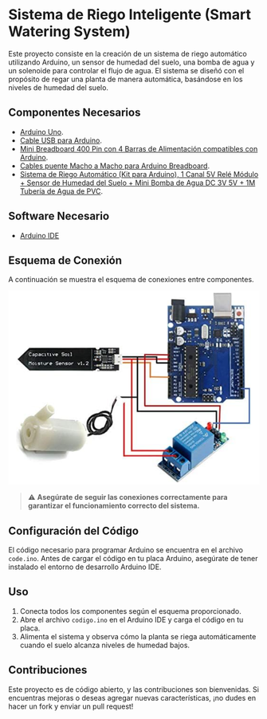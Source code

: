 # Sistema de Riego Inteligente (Smart Watering System)

Este proyecto consiste en la creación de un sistema de riego automático utilizando Arduino, un sensor de humedad del suelo, una bomba de agua y un solenoide para controlar el flujo de agua. El sistema se diseñó con el propósito de regar una planta de manera automática, basándose en los niveles de humedad del suelo.

## Componentes Necesarios
- [Arduino Uno](https://www.amazon.es/dp/B008GRTSV6?psc=1&ref=ppx_yo2ov_dt_b_product_details).
- [Cable USB para Arduino](https://www.amazon.es/dp/B07DCX7454?psc=1&ref=ppx_yo2ov_dt_b_product_details).
- [Mini Breadboard 400 Pin con 4 Barras de Alimentación compatibles con Arduino](https://www.amazon.es/dp/B07CYW8V3Q?psc=1&ref=ppx_yo2ov_dt_b_product_details).
- [Cables puente Macho a Macho para Arduino Breadboard](https://www.amazon.es/dp/B00NBNIETC?psc=1&ref=ppx_yo2ov_dt_b_product_details).
- [Sistema de Riego Automático (Kit para Arduino), 1 Canal 5V Relé Módulo + Sensor de Humedad del Suelo + Mini Bomba de Agua DC 3V 5V + 1M Tubería de Agua de PVC](https://www.amazon.es/dp/B0814HXWVV?psc=1&ref=ppx_yo2ov_dt_b_product_details).

## Software Necesario
- [Arduino IDE](https://downloads.arduino.cc/arduino-ide/arduino-ide_2.2.1_Windows_64bit.exe?_gl=1*tr9fy2*_ga*OTQ1OTU5NDE1LjE2OTk2ODk5MDA.*_ga_NEXN8H46L5*MTY5OTY4OTkwMC4xLjEuMTY5OTY5MDAwNi4wLjAuMA..)

## Esquema de Conexión
A continuación se muestra el esquema de conexiones entre componentes. 

![Esquema de conexiones](pictures/connections.png)


> ⚠️ **Asegúrate de seguir las conexiones correctamente para garantizar el funcionamiento correcto del sistema.**

## Configuración del Código
El código necesario para programar Arduino se encuentra en el archivo `code.ino`. Antes de cargar el código en tu placa Arduino, asegúrate de tener instalado el entorno de desarrollo Arduino IDE.

## Uso
1. Conecta todos los componentes según el esquema proporcionado.
2. Abre el archivo `codigo.ino` en el Arduino IDE y carga el código en tu placa.
3. Alimenta el sistema y observa cómo la planta se riega automáticamente cuando el suelo alcanza niveles de humedad bajos.

## Contribuciones
Este proyecto es de código abierto, y las contribuciones son bienvenidas. Si encuentras mejoras o deseas agregar nuevas características, ¡no dudes en hacer un fork y enviar un pull request!
